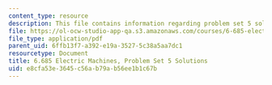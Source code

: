 ```yaml
---
content_type: resource
description: This file contains information regarding problem set 5 solution.
file: https://ol-ocw-studio-app-qa.s3.amazonaws.com/courses/6-685-electric-machines-fall-2013/e8cfa53e3645c56ab79ab56ee1b1c67b_MIT6_685F13_ps05ans.pdf
file_type: application/pdf
parent_uid: 6ffb13f7-a392-e19a-3527-5c38a5aa7dc1
resourcetype: Document
title: 6.685 Electric Machines, Problem Set 5 Solutions
uid: e8cfa53e-3645-c56a-b79a-b56ee1b1c67b
---
```

